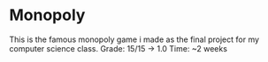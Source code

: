 # Monopoly

This is the famous monopoly game i made as the final project for my computer science class.
Grade: 15/15 -> 1.0
Time: ~2 weeks

